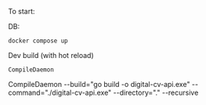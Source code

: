 To start:

DB:
```
docker compose up
```

Dev build (with hot reload)
```
CompileDaemon 
```
CompileDaemon --build="go build -o digital-cv-api.exe" --command="./digital-cv-api.exe" --directory="." --recursive
```